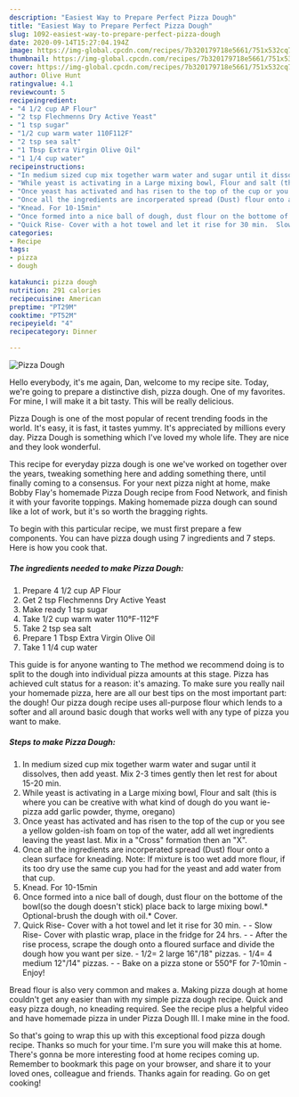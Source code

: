 ```yaml
---
description: "Easiest Way to Prepare Perfect Pizza Dough"
title: "Easiest Way to Prepare Perfect Pizza Dough"
slug: 1092-easiest-way-to-prepare-perfect-pizza-dough
date: 2020-09-14T15:27:04.194Z
image: https://img-global.cpcdn.com/recipes/7b320179718e5661/751x532cq70/pizza-dough-recipe-main-photo.jpg
thumbnail: https://img-global.cpcdn.com/recipes/7b320179718e5661/751x532cq70/pizza-dough-recipe-main-photo.jpg
cover: https://img-global.cpcdn.com/recipes/7b320179718e5661/751x532cq70/pizza-dough-recipe-main-photo.jpg
author: Olive Hunt
ratingvalue: 4.1
reviewcount: 5
recipeingredient:
- "4 1/2 cup AP Flour"
- "2 tsp Flechmenns Dry Active Yeast"
- "1 tsp sugar"
- "1/2 cup warm water 110F112F"
- "2 tsp sea salt"
- "1 Tbsp Extra Virgin Olive Oil"
- "1 1/4 cup water"
recipeinstructions:
- "In medium sized cup mix together warm water and sugar until it dissolves, then add yeast. Mix 2-3 times gently then let rest for about 15-20 min."
- "While yeast is activating in a Large mixing bowl, Flour and salt (this is where you can be creative with what kind of dough do you want ie-pizza add garlic powder, thyme, oregano)"
- "Once yeast has activated and has risen to the top of the cup or you see a yellow golden-ish foam on top of the water, add all wet ingredients leaving the yeast last. Mix in a &#34;Cross&#34; formation then an &#34;X&#34;."
- "Once all the ingredients are incorperated spread (Dust) flour onto a clean surface for kneading. Note: If mixture is too wet add more flour, if its too dry use the same cup you had for the yeast and add water from that cup."
- "Knead. For 10-15min"
- "Once formed into a nice ball of dough, dust flour on the bottome of the bowl(so the dough doesn&#39;t stick) place back to large mixing bowl.* Optional-brush the dough with oil.* Cover."
- "Quick Rise- Cover with a hot towel and let it rise for 30 min.  Slow Rise- Cover with plastic wrap, place in the fridge for 24 hrs.   After the rise process, scrape the dough onto a floured surface and divide the dough how you want per size. 1/2= 2 large 16&#34;/18&#34; pizzas. 1/4= 4 medium 12&#34;/14&#34; pizzas.  Bake on a pizza stone or 550°F for 7-10min Enjoy!"
categories:
- Recipe
tags:
- pizza
- dough

katakunci: pizza dough 
nutrition: 291 calories
recipecuisine: American
preptime: "PT29M"
cooktime: "PT52M"
recipeyield: "4"
recipecategory: Dinner

---
```



![Pizza Dough](https://img-global.cpcdn.com/recipes/7b320179718e5661/751x532cq70/pizza-dough-recipe-main-photo.jpg)

Hello everybody, it's me again, Dan, welcome to my recipe site. Today, we're going to prepare a distinctive dish, pizza dough. One of my favorites. For mine, I will make it a bit tasty. This will be really delicious.

Pizza Dough is one of the most popular of recent trending foods in the world. It's easy, it is fast, it tastes yummy. It's appreciated by millions every day. Pizza Dough is something which I've loved my whole life. They are nice and they look wonderful.

This recipe for everyday pizza dough is one we&#39;ve worked on together over the years, tweaking something here and adding something there, until finally coming to a consensus. For your next pizza night at home, make Bobby Flay&#39;s homemade Pizza Dough recipe from Food Network, and finish it with your favorite toppings. Making homemade pizza dough can sound like a lot of work, but it&#39;s so worth the bragging rights.


To begin with this particular recipe, we must first prepare a few components. You can have pizza dough using 7 ingredients and 7 steps. Here is how you cook that.

<!--inarticleads1-->

##### The ingredients needed to make Pizza Dough:

1. Prepare 4 1/2 cup AP Flour
1. Get 2 tsp Flechmenns Dry Active Yeast
1. Make ready 1 tsp sugar
1. Take 1/2 cup warm water 110°F-112°F
1. Take 2 tsp sea salt
1. Prepare 1 Tbsp Extra Virgin Olive Oil
1. Take 1 1/4 cup water


This guide is for anyone wanting to The method we recommend doing is to split to the dough into individual pizza amounts at this stage. Pizza has achieved cult status for a reason: it&#39;s amazing. To make sure you really nail your homemade pizza, here are all our best tips on the most important part: the dough! Our pizza dough recipe uses all-purpose flour which lends to a softer and all around basic dough that works well with any type of pizza you want to make. 

<!--inarticleads2-->

##### Steps to make Pizza Dough:

1. In medium sized cup mix together warm water and sugar until it dissolves, then add yeast. Mix 2-3 times gently then let rest for about 15-20 min.
1. While yeast is activating in a Large mixing bowl, Flour and salt (this is where you can be creative with what kind of dough do you want ie-pizza add garlic powder, thyme, oregano)
1. Once yeast has activated and has risen to the top of the cup or you see a yellow golden-ish foam on top of the water, add all wet ingredients leaving the yeast last. Mix in a &#34;Cross&#34; formation then an &#34;X&#34;.
1. Once all the ingredients are incorperated spread (Dust) flour onto a clean surface for kneading. Note: If mixture is too wet add more flour, if its too dry use the same cup you had for the yeast and add water from that cup.
1. Knead. For 10-15min
1. Once formed into a nice ball of dough, dust flour on the bottome of the bowl(so the dough doesn&#39;t stick) place back to large mixing bowl.* Optional-brush the dough with oil.* Cover.
1. Quick Rise- Cover with a hot towel and let it rise for 30 min. -  - Slow Rise- Cover with plastic wrap, place in the fridge for 24 hrs.  -  - After the rise process, scrape the dough onto a floured surface and divide the dough how you want per size. - 1/2= 2 large 16&#34;/18&#34; pizzas. - 1/4= 4 medium 12&#34;/14&#34; pizzas. -  - Bake on a pizza stone or 550°F for 7-10min - Enjoy!


Bread flour is also very common and makes a. Making pizza dough at home couldn&#39;t get any easier than with my simple pizza dough recipe. Quick and easy pizza dough, no kneading required. See the recipe plus a helpful video and have homemade pizza in under Pizza Dough III. I make mine in the food. 

So that's going to wrap this up with this exceptional food pizza dough recipe. Thanks so much for your time. I'm sure you will make this at home. There's gonna be more interesting food at home recipes coming up. Remember to bookmark this page on your browser, and share it to your loved ones, colleague and friends. Thanks again for reading. Go on get cooking!
